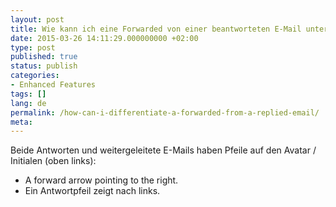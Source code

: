 ```yaml
---
layout: post
title: Wie kann ich eine Forwarded von einer beantworteten E-Mail unterscheiden?
date: 2015-03-26 14:11:29.000000000 +02:00
type: post
published: true
status: publish
categories:
- Enhanced Features
tags: []
lang: de
permalink: /how-can-i-differentiate-a-forwarded-from-a-replied-email/
meta:
---
```


Beide Antworten und weitergeleitete E-Mails haben Pfeile auf den Avatar / Initialen (oben links):

* A forward arrow pointing to the right.
* Ein Antwortpfeil zeigt nach links.
